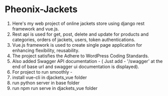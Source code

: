 # Pheonix-Jackets
1. Here's my web project of online jackets store using django rest framework and vue.js.
2. Rest api is used for get, post, delete and update for products and categories, orders of jackets, users, token authentications.
3. Vue.js framework is used to create single page application for enhancing flexibility, reusability.
4. The project satisfies the Adhere to WordPress Coding Standards.
5. Also added Swagger API documentation - ( Just add - '/swagger' at the end of base url and swagger ui documentation is displayed).
6. For project to run smoothly -
1. install vue-cli in djackets_vue folder
2. run python server in base folder
3. run npm run serve in djackets_vue folder
